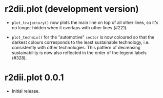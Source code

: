 # r2dii.plot (development version)

* `plot_trajectory()` now plots the main line on top of all other lines, so
it's no longer hidden when it overlaps with other lines (#221).

* `plot_techmix()` for the "automotive" `sector` is now coloured so that the
darkest colours corresponds to the least sustainable technology, i.e.
consistently with other technologies. This pattern of decreasing
sustainability is now also reflected in the order of the legend labels (#328).

# r2dii.plot 0.0.1

* Initial release.
